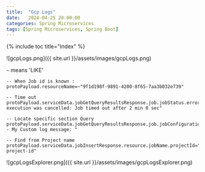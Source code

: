 ```yaml
---
title:  "Gcp Logs"
date:   2024-04-25 20:00:00
categories: Spring Microservices
tags: [Spring Microservices, Spring Boot]
---
```


{% include toc title="Index" %}

![gcpLogs.png]({{ site.url }}/assets/images/gcpLogs.png)

`~` means 'LIKE'
```shell
-- When Job id is known :
protoPayload.resourceName=~"9f1d198f-9891-4200-8f65-7aa3b032e739"
 
-- Time out
protoPayload.serviceData.jobGetQueryResultsResponse.job.jobStatus.error.message="Job execution was cancelled: Job timed out after 2 min 0 sec"
 
-- Locate specific section Query
protoPayload.serviceData.jobGetQueryResultsResponse.job.jobConfiguration.query.query=~"-- My Custom log message: "
 
-- Find from Project name
protoPayload.serviceData.jobInsertResponse.resource.jobName.projectId="my-project-id"
```

![gcpLogsExplorer.png]({{ site.url }}/assets/images/gcpLogsExplorer.png)
